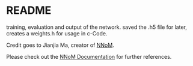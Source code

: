# README

training, evaluation and output of the network. saved the .h5 file for later, creates a weights.h for usage in c-Code.

Credit goes to Jianjia Ma, creator of [NNoM](https://github.com/majianjia/nnom).

Please check out the [NNoM Documentation](https://majianjia.github.io/nnom/) for further references.